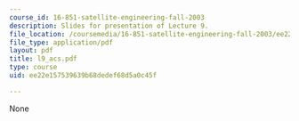 ```yaml
---
course_id: 16-851-satellite-engineering-fall-2003
description: Slides for presentation of Lecture 9.
file_location: /coursemedia/16-851-satellite-engineering-fall-2003/ee22e157539639b68dedef68d5a0c45f_l9_acs.pdf
file_type: application/pdf
layout: pdf
title: l9_acs.pdf
type: course
uid: ee22e157539639b68dedef68d5a0c45f

---
```

None